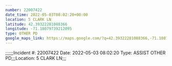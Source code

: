 ```yaml
---
number: 22007422
date_time: 2022-05-03T08:02:20+00:00
location: 5 CLARK LN
latitude: 42.39322281088366
longitude: -71.18079739212095
type: OTHER PD
google_maps_link: https://maps.google.com/?q=42.39322281088366,-71.18079739212095
---
```


;;;;;;Incident #: 22007422  Date: 2022-05-03 08:02:20   Type: ASSIST OTHER PD;;;Location: 5 CLARK LN;;;

